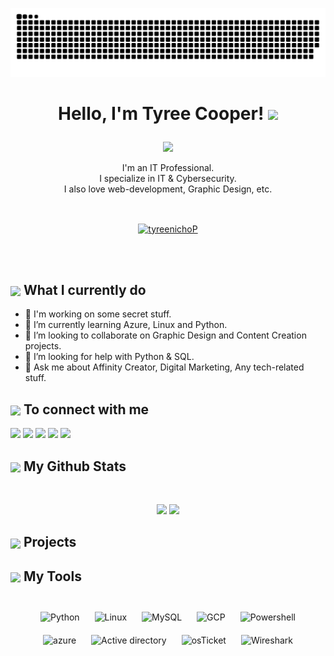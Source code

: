 <p align="center">
  <a href="https://1999azzar.github.io/1999AZZAR/">
  <img  src="https://github.com/1999AZZAR/1999AZZAR/blob/main/resources/img/grid-snake.svg"
       alt="snake" /></a></p>



<h1><p align="center">Hello, I'm Tyree Cooper! <a href="https://www.linkedin.com/in/tyreecooper/"><img src="https://media.giphy.com/media/hvRJCLFzcasrR4ia7z/giphy.gif" width="35px"></h1></a></p>

<p align="center" ><img 
 src="https://user-images.githubusercontent.com/22797857/90096358-dba16400-dd54-11ea-8e44-e181ada72661.gif" width="40%"/></p>


<p align="center">I'm an IT Professional.<br/>I specialize in IT & Cybersecurity.<br> I also love web-development, Graphic Design, etc.<br></p><br/>

<p align = "center"><a href="https://www.buymeacoffee.com/tyreenichoP"> <img align="center" src="https://cdn.buymeacoffee.com/buttons/v2/default-yellow.png" height="45" width="170" alt="tyreenichoP" /></a></p><br><br>

<summary><h2><img src="https://emojis.slackmojis.com/emojis/images/1643514738/7421/typingcat.gif?1643514738" align="center"
                width="28" /> What I currently do</h2></summary>

- 🔭 I'm working on some secret stuff.
- 🌱 I’m currently learning Azure, Linux and Python.
- 👯 I’m looking to collaborate on Graphic Design and Content Creation projects.
- 🤔 I’m looking for help with Python & SQL.
- 💬 Ask me about Affinity Creator, Digital Marketing, Any tech-related stuff.

<summary><h2><img src="https://emojis.slackmojis.com/emojis/images/1643514122/821/fistbump.gif?1643514122" align="center"
                width="28" /> To connect with me</h2></summary>

<p align = "center">
 
[<img src ="https://img.shields.io/badge/portfolio-%23.svg?&style=for-the-badge&logo=&logoColor=white%22">](https://www.linkedin.com/in/tyreecooper/)
[<img src="https://img.shields.io/badge/twitter-%231DA1F2.svg?&style=for-the-badge&logo=twitter&logoColor=white" />](https://twitter.com/Tyree_Ty_Cooper) 
[<img src="https://img.shields.io/badge/linkedin-%230077B5.svg?&style=for-the-badge&logo=linkedin&logoColor=white" />](https://www.linkedin.com/in/tyreecooper/)
[<img src = "https://img.shields.io/badge/instagram-%23E4405F.svg?&style=for-the-badge&logo=instagram&logoColor=white">](https://www.instagram.com/)
[<img src="https://img.shields.io/badge/facebook-%231877F2.svg?&style=for-the-badge&logo=facebook&logoColor=white" />](https://www.facebook.com/) 

</p>

<summary><h2><img src="https://emojis.slackmojis.com/emojis/images/1643514380/3549/clapping-inclusive.gif?1643514380" align="center"
                width="28" /> My Github Stats</h2> </summary>

<br>

<p align = "center">
  <img src = "https://github-readme-stats.vercel.app/api?username=tyreecooper&show_icons=true&count_private=true&theme=vue&hide=issues&line_height=32">
  <img src = "https://github-readme-streak-stats.herokuapp.com/?user=tyreecooper&">
</p>


 <summary><h2><img src="https://emojis.slackmojis.com/emojis/images/1643514620/6248/dumpster-fire.gif?1643514620" align="center"
                width="28" /> Projects</h2></summary>


<summary><h2><img src="https://emojis.slackmojis.com/emojis/images/1471045839/793/computerrage.gif?1471045839" align="center"
                width="28" /> My Tools</h2></summary>

<br>

<div align="center">   
<img style="margin: 10px" src="https://profilinator.rishav.dev/skills-assets/python-original.svg" alt="Python" height="25" />    
<img style="margin: 10px" src="https://profilinator.rishav.dev/skills-assets/linux-original.svg" alt="Linux" height="25" />   
<img style="margin: 10px" src="https://profilinator.rishav.dev/skills-assets/mysql-original-wordmark.svg" alt="MySQL" height="25" />     
<img style="margin: 10px" src="https://profilinator.rishav.dev/skills-assets/google_cloud-icon.svg" alt="GCP" height="25" />     
<img style="margin: 10px" src="https://raw.githubusercontent.com/gist/Xainey/d5bde7d01dcbac51ac951810e94313aa/raw/6c858c46726541b48ddaaebab29c41c07a196394/PowerShell.svg" alt="Powershell" height="25" />  
<img style="margin: 10px" src="https://swimburger.net/media/ppnn3pcl/azure.png" alt="azure" height="25" />  
<img style="margin: 10px" src="https://wiki.hornbill.com/images/d/d6/Activedirectory_logo.png" alt="Active directory" height="25" />  
<img style="margin: 10px" src="https://d1myhw8pp24x4f.cloudfront.net/software_logo/1441950975_osticket.png" alt="osTicket" height="25" />  
<img style="margin: 10px" src="https://banner2.cleanpng.com/20180623/yfs/kisspng-wireshark-communication-protocol-network-packet-pc-5b2e98a55799d4.6711669115297803893588.jpg" alt="Wireshark" height="25" />  

 
</div> 
